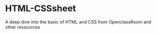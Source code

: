 # HTML-CSSsheet
A deep dive into the basic of HTML and CSS from OpenclassRoom and other ressources 
